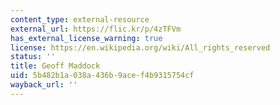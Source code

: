```yaml
---
content_type: external-resource
external_url: https://flic.kr/p/4zTFVm
has_external_license_warning: true
license: https://en.wikipedia.org/wiki/All_rights_reserved
status: ''
title: Geoff Maddock
uid: 5b482b1a-038a-436b-9ace-f4b9315754cf
wayback_url: ''
---
```

